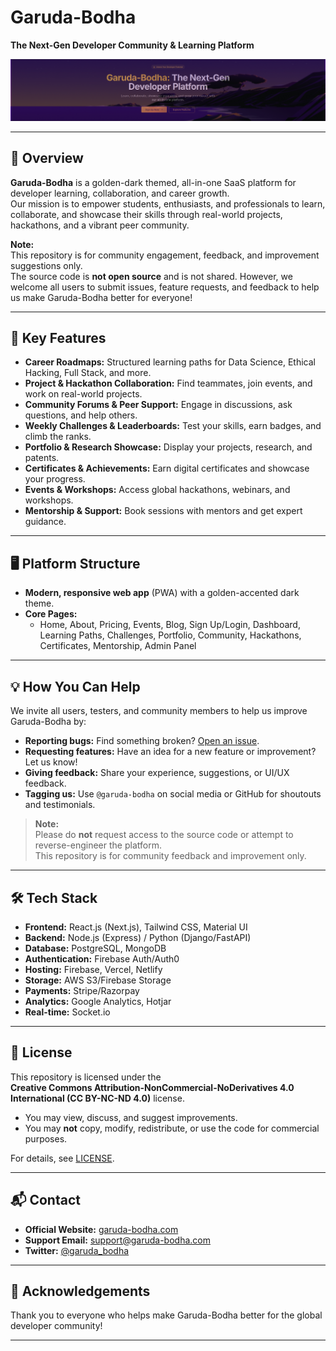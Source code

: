 # Garuda-Bodha

**The Next-Gen Developer Community & Learning Platform**

![Garuda-Bodha Banner](garuda-bodha-banner.png)

---

## 🚀 Overview

**Garuda-Bodha** is a golden-dark themed, all-in-one SaaS platform for developer learning, collaboration, and career growth.  
Our mission is to empower students, enthusiasts, and professionals to learn, collaborate, and showcase their skills through real-world projects, hackathons, and a vibrant peer community.

**Note:**  
This repository is for community engagement, feedback, and improvement suggestions only.  
The source code is **not open source** and is not shared. However, we welcome all users to submit issues, feature requests, and feedback to help us make Garuda-Bodha better for everyone!

---

## 🌟 Key Features

- **Career Roadmaps:** Structured learning paths for Data Science, Ethical Hacking, Full Stack, and more.
- **Project & Hackathon Collaboration:** Find teammates, join events, and work on real-world projects.
- **Community Forums & Peer Support:** Engage in discussions, ask questions, and help others.
- **Weekly Challenges & Leaderboards:** Test your skills, earn badges, and climb the ranks.
- **Portfolio & Research Showcase:** Display your projects, research, and patents.
- **Certificates & Achievements:** Earn digital certificates and showcase your progress.
- **Events & Workshops:** Access global hackathons, webinars, and workshops.
- **Mentorship & Support:** Book sessions with mentors and get expert guidance.

---

## 🖥️ Platform Structure

- **Modern, responsive web app** (PWA) with a golden-accented dark theme.
- **Core Pages:**  
  - Home, About, Pricing, Events, Blog, Sign Up/Login, Dashboard, Learning Paths, Challenges, Portfolio, Community, Hackathons, Certificates, Mentorship, Admin Panel

---

## 💡 How You Can Help

We invite all users, testers, and community members to help us improve Garuda-Bodha by:

- **Reporting bugs:** Find something broken? [Open an issue](https://github.com/your-org/garuda-bodha/issues).
- **Requesting features:** Have an idea for a new feature or improvement? Let us know!
- **Giving feedback:** Share your experience, suggestions, or UI/UX feedback.
- **Tagging us:** Use `@garuda-bodha` on social media or GitHub for shoutouts and testimonials.

> **Note:**  
> Please do **not** request access to the source code or attempt to reverse-engineer the platform.  
> This repository is for community feedback and improvement only.

---

## 🛠️ Tech Stack

- **Frontend:** React.js (Next.js), Tailwind CSS, Material UI
- **Backend:** Node.js (Express) / Python (Django/FastAPI)
- **Database:** PostgreSQL, MongoDB
- **Authentication:** Firebase Auth/Auth0
- **Hosting:** Firebase, Vercel, Netlify
- **Storage:** AWS S3/Firebase Storage
- **Payments:** Stripe/Razorpay
- **Analytics:** Google Analytics, Hotjar
- **Real-time:** Socket.io

---

## 📄 License

This repository is licensed under the  
**Creative Commons Attribution-NonCommercial-NoDerivatives 4.0 International (CC BY-NC-ND 4.0)** license.

- You may view, discuss, and suggest improvements.
- You may **not** copy, modify, redistribute, or use the code for commercial purposes.

For details, see [LICENSE](LICENSE).

---

## 📬 Contact

- **Official Website:** [garuda-bodha.com](https://garuda-bodha.com)
- **Support Email:** support@garuda-bodha.com
- **Twitter:** [@garuda_bodha](https://twitter.com/garuda_bodha)

---

## 🙏 Acknowledgements

Thank you to everyone who helps make Garuda-Bodha better for the global developer community!

---

